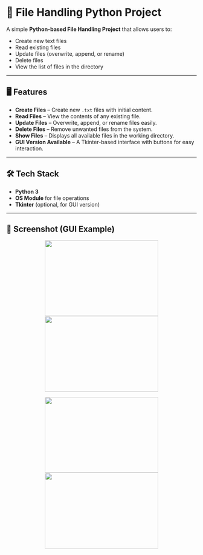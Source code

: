 # 📂 File Handling Python Project

A simple **Python-based File Handling Project** that allows users to:

* Create new text files
* Read existing files
* Update files (overwrite, append, or rename)
* Delete files
* View the list of files in the directory

---

## 🖥️ Features

* **Create Files** – Create new `.txt` files with initial content.
* **Read Files** – View the contents of any existing file.
* **Update Files** – Overwrite, append, or rename files easily.
* **Delete Files** – Remove unwanted files from the system.
* **Show Files** – Displays all available files in the working directory.
* **GUI Version Available** – A Tkinter-based interface with buttons for easy interaction.

---

## 🛠️ Tech Stack

* **Python 3**
* **OS Module** for file operations
* **Tkinter** (optional, for GUI version)

---


## 📸 Screenshot (GUI Example)

<p align="center"> <img src="https://github.com/user-attachments/assets/a1eed0d6-eccc-4d58-a38e-b217a0fa6406" width="300" height="200" /> <img src="https://github.com/user-attachments/assets/ca018fa8-c53e-4f07-acda-4f6ac1bb291d" width="300" height="200" /> </p> <p align="center"> <img src="https://github.com/user-attachments/assets/6dab56e7-44fd-4ed3-bec0-86f3043fbd6a" width="300" height="200" /> <img src="https://github.com/user-attachments/assets/70f4e4be-8d33-4743-84e8-99e0ccfabf93" width="300" height="200" /> </p>







